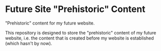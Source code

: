 # Future Site "Prehistoric" Content

"Prehistoric" content for my future website.

This repository is designed to store the "prehistoric" content of my future website,
i.e. the content that is created before my website is established (which hasn't by now).

